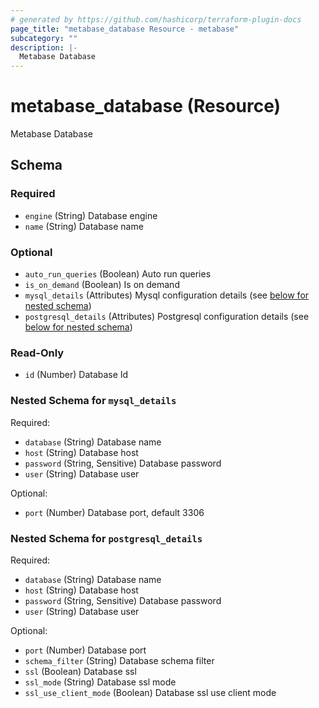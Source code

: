 ```yaml
---
# generated by https://github.com/hashicorp/terraform-plugin-docs
page_title: "metabase_database Resource - metabase"
subcategory: ""
description: |-
  Metabase Database
---
```


# metabase_database (Resource)

Metabase Database



<!-- schema generated by tfplugindocs -->
## Schema

### Required

- `engine` (String) Database engine
- `name` (String) Database name

### Optional

- `auto_run_queries` (Boolean) Auto run queries
- `is_on_demand` (Boolean) Is on demand
- `mysql_details` (Attributes) Mysql configuration details (see [below for nested schema](#nestedatt--mysql_details))
- `postgresql_details` (Attributes) Postgresql configuration details (see [below for nested schema](#nestedatt--postgresql_details))

### Read-Only

- `id` (Number) Database Id

<a id="nestedatt--mysql_details"></a>
### Nested Schema for `mysql_details`

Required:

- `database` (String) Database name
- `host` (String) Database host
- `password` (String, Sensitive) Database password
- `user` (String) Database user

Optional:

- `port` (Number) Database port, default 3306


<a id="nestedatt--postgresql_details"></a>
### Nested Schema for `postgresql_details`

Required:

- `database` (String) Database name
- `host` (String) Database host
- `password` (String, Sensitive) Database password
- `user` (String) Database user

Optional:

- `port` (Number) Database port
- `schema_filter` (String) Database schema filter
- `ssl` (Boolean) Database ssl
- `ssl_mode` (String) Database ssl mode
- `ssl_use_client_mode` (Boolean) Database ssl use client mode
